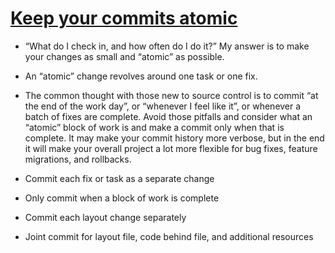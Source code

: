 # [Keep your commits atomic](https://www.freshconsulting.com/atomic-commits/)

* “What do I check in, and how often do I do it?” My answer is to make your changes as small and “atomic” as possible.

* An “atomic” change revolves around one task or one fix.

* The common thought with those new to source control is to commit “at the end of the work day”, or “whenever I feel like it”, or whenever a batch of fixes are complete. Avoid those pitfalls and consider what an “atomic” block of work is and make a commit only when that is complete. It may make your commit history more verbose, but in the end it will make your overall project a lot more flexible for bug fixes, feature migrations, and rollbacks.

* Commit each fix or task as a separate change

* Only commit when a block of work is complete

* Commit each layout change separately

* Joint commit for layout file, code behind file, and additional resources